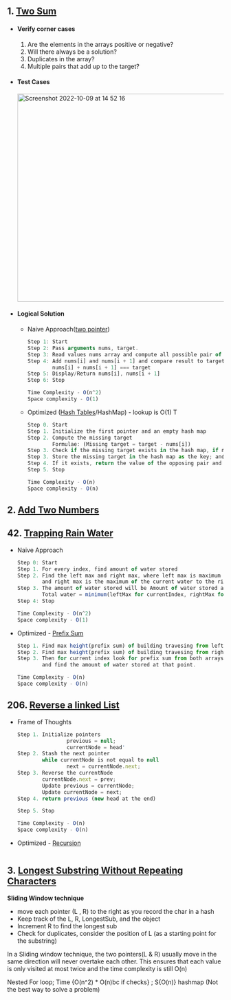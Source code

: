 ## 1. [**Two Sum**](#twosum)

 * #### **Verify corner cases**
    1. Are the elements in the arrays positive or negative? 
    2. Will there always be a solution?
    3. Duplicates in the array?
    4. Multiple pairs that add up to the target?

 * #### **Test Cases**
      <img width="483" alt="Screenshot 2022-10-09 at 14 52 16"  align="center" src="https://user-images.githubusercontent.com/77434770/194755407-f590baf7-1cc1-4aca-98b3-ca52f13972ae.png">

 * #### **Logical Solution**
   * Naive Approach([two pointer]())
        ```jsx
        Step 1: Start
        Step 2: Pass arguments nums, target.
        Step 3: Read values nums array and compute all possible pair of the elements
        Step 4: Add nums[i] and nums[i + 1] and compare result to target.
                nums[i] + nums[i + 1] === target
        Step 5: Display/Return nums[i], nums[i + 1]
        Step 6: Stop
        
        Time Complexity - O(n^2)
        Space complexity - O(1)
        ```

   * Optimized ([Hash Tables](https://github.com/RWambui/Data-structures-and-Algorithms-Interview-prep/blob/main/src/data-structures/hash-tables/HASHTABLES.md)/HashMap) - lookup is O(1) T
       ```jsx
       Step 0. Start
       Step 1. Initialize the first pointer and an empty hash map
       Step 2. Compute the missing target
               Formulae: (Missing target = target - nums[i])
       Step 3. Check if the missing target exists in the hash map, if not,
       Step 3. Store the missing target in the hash map as the key; and it's index as the value (key:value) pair
       Step 4. If it exists, return the value of the opposing pair and the value of the current element in the hash map
       Step 5. Stop
       
       Time Complexity - O(n)
       Space complexity - O(n)
       ```

## 2. [**Add Two Numbers**]()

## 42. [**Trapping Rain Water**](#trappingrainwater)

   * Naive Approach
        ```jsx
        Step 0: Start
        Step 1. For every index, find amount of water stored
        Step 2. Find the left max and right max, where left max is maximum height of the current water to the left,
                and right max is the maximum of the current water to the right
        Step 3. The amount of water stored will be Amount of water stored at any index
                Total water = minimum(leftMax for currentIndex, rightMax for currentIndex) - height at currentIndex.
        Step 4: Stop

        Time Complexity - O(n^2)
        Space complexity - O(1)
        ```

   * Optimized - [Prefix Sum]()
        ```jsx
        Step 1. Find max height(prefix sum) of building travesing from left of array
        Step 2. Find max height(prefix sum) of building travesing from right of array.
        Step 3. Then for current index look for prefix sum from both arrays 
                and find the amount of water stored at that point.

        Time Complexity - O(n)
        Space complexity - O(n)
        ```
 ## 206. [**Reverse a linked List**](#reversealinkedlist)    
   * Frame of Thoughts
        ```jsx
        Step 1. Initialize pointers
                        previous = null;
                        currentNode = head'
        Step 2. Stash the next pointer 
                while currentNode is not equal to null
                        next = currentNode.next;
        Step 3. Reverse the currentNode
                currentNode.next = prev;
                Update previous = currentNode;
                Update currentNode = next;       
        Step 4. return previous (new head at the end)
        
        Step 5. Stop

        Time Complexity - O(n)
        Space complexity - O(n)
        ```

   * Optimized - [Recursion]()
        ```jsx

        ```
        
## 3. [Longest Substring Without Repeating Characters](#longestsubstring)

**Sliding Window technique**

- move each pointer (L , R) to the right as you record the char in a hash
- Keep track of the L, R, LongestSub, and the object
- Increment R to find the longest sub
- Check for duplicates, consider the position of L (as a starting point for the substring)

In a Sliding window technique, the two pointers(L & R) usually move in the same direction will never overtake each other. This ensures that each value is only visited at most twice and the time complexity is still O(n)

Nested For loop; Time {O(n^2) * O(n)bc if checks} ; S{O(n)} hashmap (Not the best way  to solve a problem)
